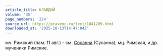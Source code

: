 ```yaml
---
article_title: КЛАВДИЙ
volume: '35'
page_numbers: '224'
source_url: https://pravenc.ru/text/1841209.html
downloaded_at: '2025-10-13T14:47:04Z'
---
```


мч. Римский (пам. 11 авг.) - см. [Сосанна](https://pravenc.ru/text/Сосанна.html) (Сусанна), мц. Римская, и др. мученики Римские.
